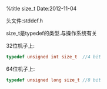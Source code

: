 %title size_t
Date:2012-11-04

头文件:stddef.h

size_t是typedef的类型.与操作系统有关

32位机子上:

```c
typedef unsigned int size_t  //4 bit
```

64位机子上:

```c
typedef unsigned long size_t //8 bit
```

